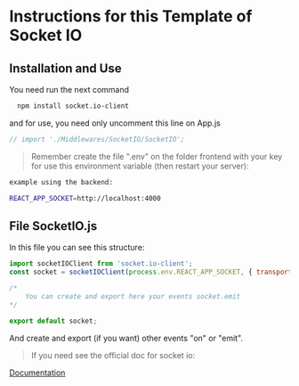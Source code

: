 # Instructions for this Template of Socket IO

## Installation and Use

You need run the next command

```bash
  npm install socket.io-client
```

and for use, you need only uncomment this line on App.js

```javascript
// import './Middlewares/SocketIO/SocketIO';
```

>Remember create the file ".env" on the folder frontend with your key for use this environment variable (then restart your server):

```bash
example using the backend:

REACT_APP_SOCKET=http://localhost:4000
```

## File SocketIO.js

In this file you can see this structure:

```javascript
import socketIOClient from 'socket.io-client';
const socket = socketIOClient(process.env.REACT_APP_SOCKET, { transports: [ 'websocket' ] });

/* 
    You can create and export here your events socket.emit
*/

export default socket;
```

And create and export (if you want) other events "on" or "emit".

>If you need see the official doc for socket io:

[Documentation](https://socket.io/docs/v4/emit-cheatsheet/)
